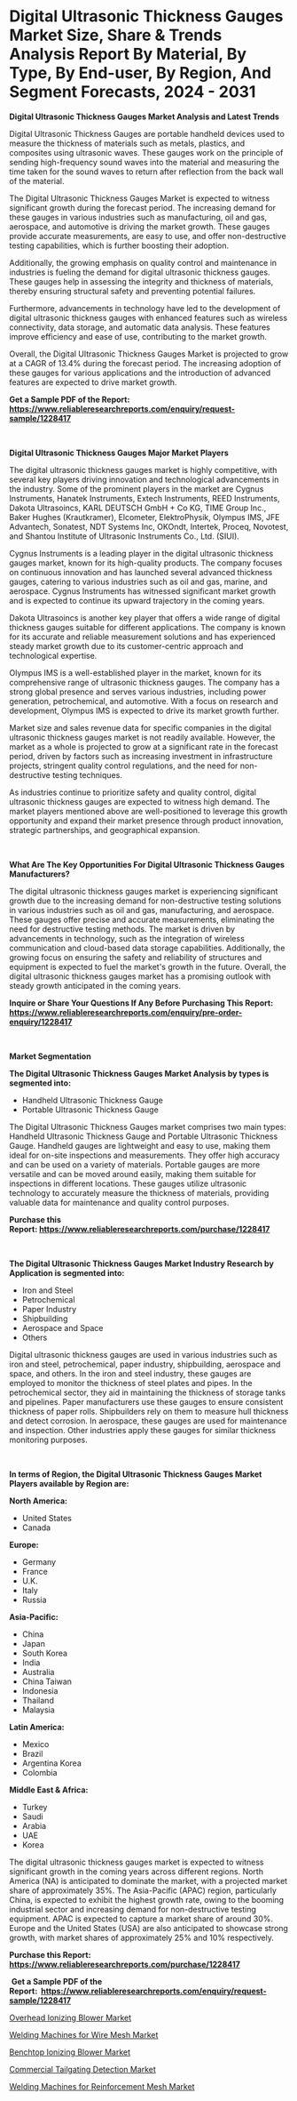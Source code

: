 <p><h1>Digital Ultrasonic Thickness Gauges Market Size, Share & Trends Analysis Report By Material, By Type, By End-user, By Region, And Segment Forecasts, 2024 - 2031</h1></p><p><strong>Digital Ultrasonic Thickness Gauges Market Analysis and Latest Trends</strong></p>
<p><p>Digital Ultrasonic Thickness Gauges are portable handheld devices used to measure the thickness of materials such as metals, plastics, and composites using ultrasonic waves. These gauges work on the principle of sending high-frequency sound waves into the material and measuring the time taken for the sound waves to return after reflection from the back wall of the material.</p><p>The Digital Ultrasonic Thickness Gauges Market is expected to witness significant growth during the forecast period. The increasing demand for these gauges in various industries such as manufacturing, oil and gas, aerospace, and automotive is driving the market growth. These gauges provide accurate measurements, are easy to use, and offer non-destructive testing capabilities, which is further boosting their adoption.</p><p>Additionally, the growing emphasis on quality control and maintenance in industries is fueling the demand for digital ultrasonic thickness gauges. These gauges help in assessing the integrity and thickness of materials, thereby ensuring structural safety and preventing potential failures.</p><p>Furthermore, advancements in technology have led to the development of digital ultrasonic thickness gauges with enhanced features such as wireless connectivity, data storage, and automatic data analysis. These features improve efficiency and ease of use, contributing to the market growth.</p><p>Overall, the Digital Ultrasonic Thickness Gauges Market is projected to grow at a CAGR of 13.4% during the forecast period. The increasing adoption of these gauges for various applications and the introduction of advanced features are expected to drive market growth.</p></p>
<p><strong>Get a Sample PDF of the Report:&nbsp; <a href="https://www.reliableresearchreports.com/enquiry/request-sample/1228417">https://www.reliableresearchreports.com/enquiry/request-sample/1228417</a></strong></p>
<p>&nbsp;</p>
<p><strong>Digital Ultrasonic Thickness Gauges Major Market Players</strong></p>
<p><p>The digital ultrasonic thickness gauges market is highly competitive, with several key players driving innovation and technological advancements in the industry. Some of the prominent players in the market are Cygnus Instruments, Hanatek Instruments, Extech Instruments, REED Instruments, Dakota Ultrasoincs, KARL DEUTSCH GmbH + Co KG, TIME Group Inc., Baker Hughes (Krautkramer), Elcometer, ElektroPhysik, Olympus IMS, JFE Advantech, Sonatest, NDT Systems Inc, OKOndt, Intertek, Proceq, Novotest, and Shantou Institute of Ultrasonic Instruments Co., Ltd. (SIUI).</p><p>Cygnus Instruments is a leading player in the digital ultrasonic thickness gauges market, known for its high-quality products. The company focuses on continuous innovation and has launched several advanced thickness gauges, catering to various industries such as oil and gas, marine, and aerospace. Cygnus Instruments has witnessed significant market growth and is expected to continue its upward trajectory in the coming years.</p><p>Dakota Ultrasoincs is another key player that offers a wide range of digital thickness gauges suitable for different applications. The company is known for its accurate and reliable measurement solutions and has experienced steady market growth due to its customer-centric approach and technological expertise.</p><p>Olympus IMS is a well-established player in the market, known for its comprehensive range of ultrasonic thickness gauges. The company has a strong global presence and serves various industries, including power generation, petrochemical, and automotive. With a focus on research and development, Olympus IMS is expected to drive its market growth further.</p><p>Market size and sales revenue data for specific companies in the digital ultrasonic thickness gauges market is not readily available. However, the market as a whole is projected to grow at a significant rate in the forecast period, driven by factors such as increasing investment in infrastructure projects, stringent quality control regulations, and the need for non-destructive testing techniques.</p><p>As industries continue to prioritize safety and quality control, digital ultrasonic thickness gauges are expected to witness high demand. The market players mentioned above are well-positioned to leverage this growth opportunity and expand their market presence through product innovation, strategic partnerships, and geographical expansion.</p></p>
<p>&nbsp;</p>
<p><strong>What Are The Key Opportunities For Digital Ultrasonic Thickness Gauges Manufacturers?</strong></p>
<p><p>The digital ultrasonic thickness gauges market is experiencing significant growth due to the increasing demand for non-destructive testing solutions in various industries such as oil and gas, manufacturing, and aerospace. These gauges offer precise and accurate measurements, eliminating the need for destructive testing methods. The market is driven by advancements in technology, such as the integration of wireless communication and cloud-based data storage capabilities. Additionally, the growing focus on ensuring the safety and reliability of structures and equipment is expected to fuel the market's growth in the future. Overall, the digital ultrasonic thickness gauges market has a promising outlook with steady growth anticipated in the coming years.</p></p>
<p><strong>Inquire or Share Your Questions If Any Before Purchasing This Report: <a href="https://www.reliableresearchreports.com/enquiry/pre-order-enquiry/1228417">https://www.reliableresearchreports.com/enquiry/pre-order-enquiry/1228417</a></strong></p>
<p>&nbsp;</p>
<p><strong>Market Segmentation</strong></p>
<p><strong>The Digital Ultrasonic Thickness Gauges Market Analysis by types is segmented into:</strong></p>
<p><ul><li>Handheld Ultrasonic Thickness Gauge</li><li>Portable Ultrasonic Thickness Gauge</li></ul></p>
<p><p>The Digital Ultrasonic Thickness Gauges market comprises two main types: Handheld Ultrasonic Thickness Gauge and Portable Ultrasonic Thickness Gauge. Handheld gauges are lightweight and easy to use, making them ideal for on-site inspections and measurements. They offer high accuracy and can be used on a variety of materials. Portable gauges are more versatile and can be moved around easily, making them suitable for inspections in different locations. These gauges utilize ultrasonic technology to accurately measure the thickness of materials, providing valuable data for maintenance and quality control purposes.</p></p>
<p><strong>Purchase this Report:&nbsp;<a href="https://www.reliableresearchreports.com/purchase/1228417">https://www.reliableresearchreports.com/purchase/1228417</a></strong></p>
<p>&nbsp;</p>
<p><strong>The Digital Ultrasonic Thickness Gauges Market Industry Research by Application is segmented into:</strong></p>
<p><ul><li>Iron and Steel</li><li>Petrochemical</li><li>Paper Industry</li><li>Shipbuilding</li><li>Aerospace and Space</li><li>Others</li></ul></p>
<p><p>Digital ultrasonic thickness gauges are used in various industries such as iron and steel, petrochemical, paper industry, shipbuilding, aerospace and space, and others. In the iron and steel industry, these gauges are employed to monitor the thickness of steel plates and pipes. In the petrochemical sector, they aid in maintaining the thickness of storage tanks and pipelines. Paper manufacturers use these gauges to ensure consistent thickness of paper rolls. Shipbuilders rely on them to measure hull thickness and detect corrosion. In aerospace, these gauges are used for maintenance and inspection. Other industries apply these gauges for similar thickness monitoring purposes.</p></p>
<p>&nbsp;</p>
<p><strong>In terms of Region, the Digital Ultrasonic Thickness Gauges Market Players available by Region are:</strong></p>
<p>
    <p> <strong> North America: </strong>
        <ul>
            <li>United States</li>
            <li>Canada</li>
        </ul>
        </p> 
    <p> <strong> Europe: </strong>
        <ul>
            <li>Germany</li>
            <li>France</li>
            <li>U.K.</li>
            <li>Italy</li>
            <li>Russia</li>
        </ul>
        </p> 
    <p> <strong> Asia-Pacific: </strong>
        <ul>
            <li>China</li>
            <li>Japan</li>
            <li>South Korea</li>
            <li>India</li>
            <li>Australia</li>
            <li>China Taiwan</li>
            <li>Indonesia</li>
            <li>Thailand</li>
            <li>Malaysia</li>
        </ul>
        </p> 
    <p> <strong> Latin America: </strong>
        <ul>
            <li>Mexico</li>
            <li>Brazil</li>
            <li>Argentina Korea</li>
            <li>Colombia</li>
        </ul>
        </p> 
    <p> <strong> Middle East & Africa: </strong>
        <ul>
            <li>Turkey</li>
            <li>Saudi</li>
            <li>Arabia</li>
            <li>UAE</li>
            <li>Korea</li>
        </ul>
    </p>
    </p>
<p><p>The digital ultrasonic thickness gauges market is expected to witness significant growth in the coming years across different regions. North America (NA) is anticipated to dominate the market, with a projected market share of approximately 35%. The Asia-Pacific (APAC) region, particularly China, is expected to exhibit the highest growth rate, owing to the booming industrial sector and increasing demand for non-destructive testing equipment. APAC is expected to capture a market share of around 30%. Europe and the United States (USA) are also anticipated to showcase strong growth, with market shares of approximately 25% and 10% respectively.</p></p>
<p><strong>Purchase this Report: <a href="https://www.reliableresearchreports.com/purchase/1228417">https://www.reliableresearchreports.com/purchase/1228417</a></strong></p>
<p>&nbsp;<strong>Get a Sample PDF of the Report:&nbsp;&nbsp;<a href="https://www.reliableresearchreports.com/enquiry/request-sample/1228417">https://www.reliableresearchreports.com/enquiry/request-sample/1228417</a></strong></p>
<p><strong></strong></p>
<p><p><a href="https://github.com/zeberleansnyderallisonwjfli/Market-Research-Report-List-1/blob/main/overhead-ionizing-blower-market.md">Overhead Ionizing Blower Market</a></p><p><a href="https://github.com/bobicer/Market-Research-Report-List-1/blob/main/welding-machines-for-wire-mesh-market.md">Welding Machines for Wire Mesh Market</a></p><p><a href="https://github.com/arionmp/Market-Research-Report-List-1/blob/main/benchtop-ionizing-blower-market.md">Benchtop Ionizing Blower Market</a></p><p><a href="https://github.com/kosella/Market-Research-Report-List-1/blob/main/commercial-tailgating-detection-market.md">Commercial Tailgating Detection Market</a></p><p><a href="https://github.com/redneck06/Market-Research-Report-List-1/blob/main/welding-machines-for-reinforcement-mesh-market.md">Welding Machines for Reinforcement Mesh Market</a></p></p>